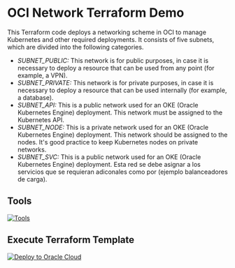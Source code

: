 # OCI Network Terraform Demo
This Terraform code deploys a networking scheme in OCI to manage Kubernetes and other required deployments. It consists of five subnets, which are divided into the following categories.

- *SUBNET_PUBLIC:* This network is for public purposes, in case it is necessary to deploy a resource that can be used from any point (for example, a VPN).
- *SUBNET_PRIVATE:* This network is for private purposes, in case it is necessary to deploy a resource that can be used internally (for example, a database).
- *SUBNET_API:* This is a public network used for an OKE (Oracle Kubernetes Engine) deployment. This network must be assigned to the Kubernetes API.
- *SUBNET_NODE:* This is a private network used for an OKE (Oracle Kubernetes Engine) deployment. This network should be assigned to the nodes. It's good practice to keep Kubernetes nodes on private networks.
- *SUBNET_SVC:* This is a public network used for an OKE (Oracle Kubernetes Engine) deployment. Esta red se debe asignar a los servicios que se requieran adiconales como por (ejemplo balanceadores de carga).

## Tools
[![Tools](https://skillicons.dev/icons?i=github,terraform&theme=dark)](https://registry.terraform.io/providers/oracle/oci/latest/docs)

## Execute Terraform Template
[![Deploy to Oracle Cloud](https://oci-resourcemanager-plugin.plugins.oci.oraclecloud.com/latest/deploy-to-oracle-cloud.svg)](https://cloud.oracle.com/resourcemanager/stacks/create?zipUrl=https://github.com/oci-ht/oci-network-terraform/archive/refs/tags/1.0.zip)
